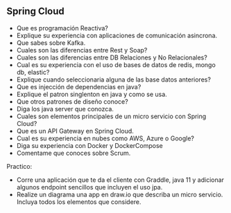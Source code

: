 ## Spring Cloud

- Que es programación Reactiva?
- Explique su experiencia con aplicaciones de comunicación asincrona.
- Que sabes sobre Kafka.
- Cuales son las diferencias entre Rest y Soap?
- Cuales son las diferencias entre DB Relaciones y No Relacionales?
- Cual es su experiencia con el uso de bases de datos de redis, mongo db, elastic?
- Explique cuando seleccionaria alguna de las base datos anteriores?
- Que es injección de dependencias en java?
- Explique el patron singlenton en java y como se usa.
- Que otros patrones de diseño conoce?
- Diga los java server que conozca.
- Cuales son elementos principales de un micro servicio con Spring Cloud?
- Que es un API Gateway en Spring Cloud.
- Cual es su experiencia en nubes como AWS, Azure o Google? 
- Diga su experiencia con Docker y DockerCompose
- Comentame que conoces sobre Scrum.

Practico:
- Corre una aplicación que te da el cliente con Graddle, java 11 y adicionar algunos endpoint sencillos que incluyen el uso jpa.
- Realize un diagrama una app en draw.io que describa un micro servicio. Incluya todos los elementos que considere.
